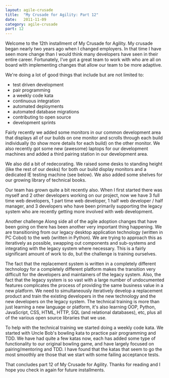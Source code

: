 ```yaml
---
layout: agile-crusade
title:  "My Crusade for Agility: Part 12"
date:   2011-11-09
category: agile-crusade
part: 12
---
```


Welcome to the 12th installment of My Crusade for Agility. My crusade began
nearly two years ago when I changed employers. In that time I have seen more
change than I would think many developers have seen in their entire career.
Fortunately, I've got a great team to work with who are all on board with
implementing changes that allow our team to be more adaptive.

We're doing a lot of good things that include but are not limited to:

* test driven development
* pair programming
* a weekly code kata
* continuous integration
* automated deployments
* automated database migrations
* contributing to open source
* development sprints


Fairly recently we added some monitors in our common development area that
displays all of our builds on one monitor and scrolls through each build
individually (to show more details for each build) on the other monitor.
We also recently got some new (awesome) laptops for our development machines and
added a third pairing station in our development area. 

We also did a bit of redecorating. We raised some desks to standing height
(like the rest of our desks) for both our build display monitors and a dedicated
IE testing machine (see below). We also added some shelves for our growing
library of technical books. 

Our team has grown quite a bit recently also. When I first started there was
myself and 2 other developers working on our project, now we have 3 full time
web developers, 1 part time web developer, 1 half web developer / half manager, and
3 developers who have been primarily supporting the legacy system who are
recently getting more involved with web development.

Another challenge
Along side all of the agile adoption changes that have been going on there has
been another very important thing happening. We are transitioning from our
legacy desktop application technology (written in PC Cobol) to the web (written
in Python). We are trying to approach this as iteratively as possible, swapping
out components and sub-systems and integrating with the legacy system where
necessary. This is a fairly significant amount of work to do, but the challenge
is training ourselves.

The fact that the replacement system is written in a completely different
technology for a completely different platform makes the transition very
difficult for the developers and maintainers of the legacy system. Also, the fact
that the legacy system is so vast with a large number of undocumented features
complicates the process of providing the same business value in a new platform.
We need to simultaneously iteratively develop a replacement product and train the
existing developers in the new technology and the new developers on the legacy
system. The technical training is more than just learning a new language or
platform, it's also learning OOP, Python, JavaScript, CSS, HTML, HTTP, SQL (and
relational databases), etc, plus all of the various open source libraries that
we use.

To help with the technical training we started doing a weekly code kata. We
started with Uncle Bob's bowling kata to practice pair programming and TDD. We
have had quite a few katas now, each has added some type of functionality to our
original bowling game, and have largely focused on pairing/mentoring and TDD. I
have found that the katas that seem to go the most smoothly are those that we
start with some failing acceptance tests.

That concludes part 12 of My Crusade for Agility. Thanks for reading and I hope
you check in again for future installments.
